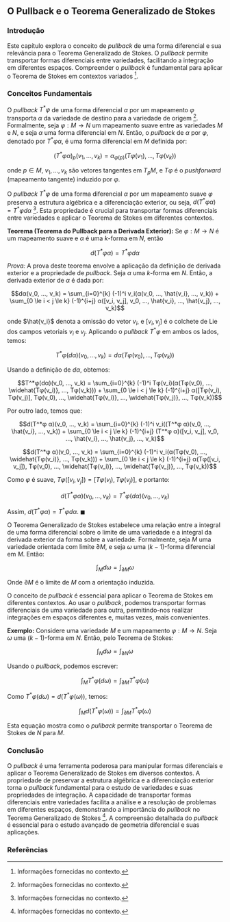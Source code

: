 ## O Pullback e o Teorema Generalizado de Stokes

### Introdução
Este capítulo explora o conceito de *pullback* de uma forma diferencial e sua relevância para o Teorema Generalizado de Stokes. O *pullback* permite transportar formas diferenciais entre variedades, facilitando a integração em diferentes espaços. Compreender o *pullback* é fundamental para aplicar o Teorema de Stokes em contextos variados [^1].

### Conceitos Fundamentais

O *pullback* $T^*φ$ de uma forma diferencial $α$ por um mapeamento $φ$ transporta $α$ da variedade de destino para a variedade de origem [^1]. Formalmente, seja $φ: M \to N$ um mapeamento suave entre as variedades $M$ e $N$, e seja $α$ uma forma diferencial em $N$. Então, o *pullback* de $α$ por $φ$, denotado por $T^*φ α$, é uma forma diferencial em $M$ definida por:

$$(T^*φ α)_p(v_1, ..., v_k) = α_{φ(p)}(Tφ(v_1), ..., Tφ(v_k))$$

onde $p \in M$, $v_1, ..., v_k$ são vetores tangentes em $T_pM$, e $Tφ$ é o *pushforward* (mapeamento tangente) induzido por $φ$.

O *pullback* $T^*φ$ de uma forma diferencial $α$ por um mapeamento suave $φ$ preserva a estrutura algébrica e a diferenciação exterior, ou seja, $d(T^*φ α) = T^*φ dα$ [^1]. Esta propriedade é crucial para transportar formas diferenciais entre variedades e aplicar o Teorema de Stokes em diferentes contextos.

**Teorema (Teorema do Pullback para a Derivada Exterior):** Se $φ: M \to N$ é um mapeamento suave e $α$ é uma *k*-forma em $N$, então

$$d(T^*φ α) = T^*φ dα$$

*Prova:* A prova deste teorema envolve a aplicação da definição de derivada exterior e a propriedade de *pullback*. Seja $α$ uma *k*-forma em $N$. Então, a derivada exterior de $α$ é dada por:

$$dα(v_0, ..., v_k) = \sum_{i=0}^{k} (-1)^i v_i(α(v_0, ..., \hat{v_i}, ..., v_k)) + \sum_{0 \le i < j \le k} (-1)^{i+j} α([v_i, v_j], v_0, ..., \hat{v_i}, ..., \hat{v_j}, ..., v_k)$$

onde $\hat{v_i}$ denota a omissão do vetor $v_i$, e $[v_i, v_j]$ é o colchete de Lie dos campos vetoriais $v_i$ e $v_j$.
Aplicando o *pullback* $T^*φ$ em ambos os lados, temos:

$$T^*φ(dα)(v_0, ..., v_k) = dα(Tφ(v_0), ..., Tφ(v_k))$$

Usando a definição de $dα$, obtemos:

$$T^*φ(dα)(v_0, ..., v_k) = \sum_{i=0}^{k} (-1)^i Tφ(v_i)(α(Tφ(v_0), ..., \widehat{Tφ(v_i)}, ..., Tφ(v_k))) + \sum_{0 \le i < j \le k} (-1)^{i+j} α([Tφ(v_i), Tφ(v_j)], Tφ(v_0), ..., \widehat{Tφ(v_i)}, ..., \widehat{Tφ(v_j)}, ..., Tφ(v_k))$$

Por outro lado, temos que:

$$d(T^*φ α)(v_0, ..., v_k) = \sum_{i=0}^{k} (-1)^i v_i((T^*φ α)(v_0, ..., \hat{v_i}, ..., v_k)) + \sum_{0 \le i < j \le k} (-1)^{i+j} (T^*φ α)([v_i, v_j], v_0, ..., \hat{v_i}, ..., \hat{v_j}, ..., v_k)$$

$$d(T^*φ α)(v_0, ..., v_k) = \sum_{i=0}^{k} (-1)^i v_i(α(Tφ(v_0), ..., \widehat{Tφ(v_i)}, ..., Tφ(v_k))) + \sum_{0 \le i < j \le k} (-1)^{i+j} α(Tφ([v_i, v_j]), Tφ(v_0), ..., \widehat{Tφ(v_i)}, ..., \widehat{Tφ(v_j)}, ..., Tφ(v_k))$$

Como $φ$ é suave, $Tφ([v_i, v_j]) = [Tφ(v_i), Tφ(v_j)]$, e portanto:

$$d(T^*φ α)(v_0, ..., v_k) = T^*φ(dα)(v_0, ..., v_k)$$

Assim, $d(T^*φ α) = T^*φ dα$. $\blacksquare$

O Teorema Generalizado de Stokes estabelece uma relação entre a integral de uma forma diferencial sobre o limite de uma variedade e a integral da derivada exterior da forma sobre a variedade. Formalmente, seja $M$ uma variedade orientada com limite $\partial M$, e seja $ω$ uma $(k-1)$-forma diferencial em $M$. Então:

$$\int_M dω = \int_{\partial M} ω$$

Onde $\partial M$ é o limite de $M$ com a orientação induzida.

O conceito de *pullback* é essencial para aplicar o Teorema de Stokes em diferentes contextos. Ao usar o *pullback*, podemos transportar formas diferenciais de uma variedade para outra, permitindo-nos realizar integrações em espaços diferentes e, muitas vezes, mais convenientes.

**Exemplo:** Considere uma variedade $M$ e um mapeamento $φ: M \to N$. Seja $ω$ uma $(k-1)$-forma em $N$. Então, pelo Teorema de Stokes:

$$\int_N dω = \int_{\partial N} ω$$

Usando o *pullback*, podemos escrever:

$$\int_M T^*φ(dω) = \int_{\partial M} T^*φ(ω)$$

Como $T^*φ(dω) = d(T^*φ(ω))$, temos:

$$\int_M d(T^*φ(ω)) = \int_{\partial M} T^*φ(ω)$$

Esta equação mostra como o *pullback* permite transportar o Teorema de Stokes de $N$ para $M$.

### Conclusão

O *pullback* é uma ferramenta poderosa para manipular formas diferenciais e aplicar o Teorema Generalizado de Stokes em diversos contextos. A propriedade de preservar a estrutura algébrica e a diferenciação exterior torna o *pullback* fundamental para o estudo de variedades e suas propriedades de integração. A capacidade de transportar formas diferenciais entre variedades facilita a análise e a resolução de problemas em diferentes espaços, demonstrando a importância do *pullback* no Teorema Generalizado de Stokes [^1]. A compreensão detalhada do *pullback* é essencial para o estudo avançado de geometria diferencial e suas aplicações.

### Referências
[^1]: Informações fornecidas no contexto.
<!-- END -->
